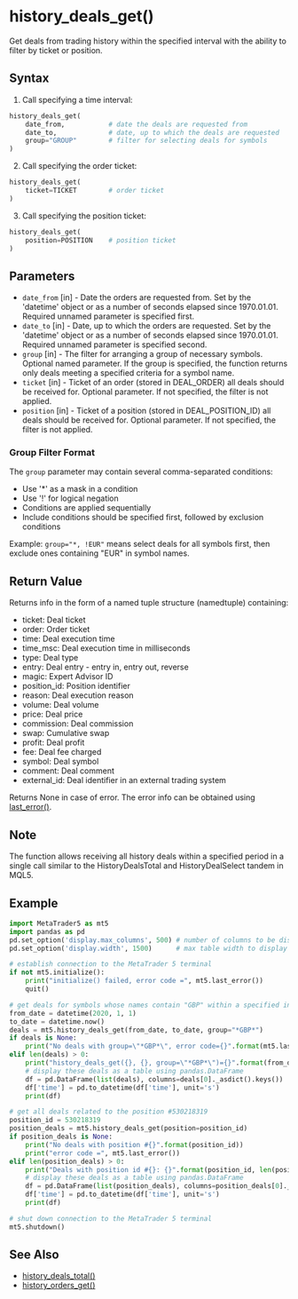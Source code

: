 # history_deals_get()

Get deals from trading history within the specified interval with the ability to filter by ticket or position.

## Syntax

1. Call specifying a time interval:
```python
history_deals_get(
    date_from,           # date the deals are requested from
    date_to,             # date, up to which the deals are requested
    group="GROUP"        # filter for selecting deals for symbols
)
```

2. Call specifying the order ticket:
```python
history_deals_get(
    ticket=TICKET        # order ticket
)
```

3. Call specifying the position ticket:
```python
history_deals_get(
    position=POSITION    # position ticket
)
```

## Parameters

- `date_from` [in] - Date the orders are requested from. Set by the 'datetime' object or as a number of seconds elapsed since 1970.01.01. Required unnamed parameter is specified first.
- `date_to` [in] - Date, up to which the orders are requested. Set by the 'datetime' object or as a number of seconds elapsed since 1970.01.01. Required unnamed parameter is specified second.
- `group` [in] - The filter for arranging a group of necessary symbols. Optional named parameter. If the group is specified, the function returns only deals meeting a specified criteria for a symbol name.
- `ticket` [in] - Ticket of an order (stored in DEAL_ORDER) all deals should be received for. Optional parameter. If not specified, the filter is not applied.
- `position` [in] - Ticket of a position (stored in DEAL_POSITION_ID) all deals should be received for. Optional parameter. If not specified, the filter is not applied.

### Group Filter Format

The `group` parameter may contain several comma-separated conditions:
- Use '*' as a mask in a condition
- Use '!' for logical negation
- Conditions are applied sequentially
- Include conditions should be specified first, followed by exclusion conditions

Example: `group="*, !EUR"` means select deals for all symbols first, then exclude ones containing "EUR" in symbol names.

## Return Value

Returns info in the form of a named tuple structure (namedtuple) containing:
- ticket: Deal ticket
- order: Order ticket
- time: Deal execution time
- time_msc: Deal execution time in milliseconds
- type: Deal type
- entry: Deal entry - entry in, entry out, reverse
- magic: Expert Advisor ID
- position_id: Position identifier
- reason: Deal execution reason
- volume: Deal volume
- price: Deal price
- commission: Deal commission
- swap: Cumulative swap
- profit: Deal profit
- fee: Deal fee charged
- symbol: Deal symbol
- comment: Deal comment
- external_id: Deal identifier in an external trading system

Returns None in case of error. The error info can be obtained using [last_error()](./last_error.md).

## Note

The function allows receiving all history deals within a specified period in a single call similar to the HistoryDealsTotal and HistoryDealSelect tandem in MQL5.

## Example

```python
import MetaTrader5 as mt5
import pandas as pd
pd.set_option('display.max_columns', 500) # number of columns to be displayed
pd.set_option('display.width', 1500)      # max table width to display

# establish connection to the MetaTrader 5 terminal
if not mt5.initialize():
    print("initialize() failed, error code =", mt5.last_error())
    quit()

# get deals for symbols whose names contain "GBP" within a specified interval
from_date = datetime(2020, 1, 1)
to_date = datetime.now()
deals = mt5.history_deals_get(from_date, to_date, group="*GBP*")
if deals is None:
    print("No deals with group=\"*GBP*\", error code={}".format(mt5.last_error()))
elif len(deals) > 0:
    print("history_deals_get({}, {}, group=\"*GBP*\")={}".format(from_date, to_date, len(deals)))
    # display these deals as a table using pandas.DataFrame
    df = pd.DataFrame(list(deals), columns=deals[0]._asdict().keys())
    df['time'] = pd.to_datetime(df['time'], unit='s')
    print(df)

# get all deals related to the position #530218319
position_id = 530218319
position_deals = mt5.history_deals_get(position=position_id)
if position_deals is None:
    print("No deals with position #{}".format(position_id))
    print("error code =", mt5.last_error())
elif len(position_deals) > 0:
    print("Deals with position id #{}: {}".format(position_id, len(position_deals)))
    # display these deals as a table using pandas.DataFrame
    df = pd.DataFrame(list(position_deals), columns=position_deals[0]._asdict().keys())
    df['time'] = pd.to_datetime(df['time'], unit='s')
    print(df)

# shut down connection to the MetaTrader 5 terminal
mt5.shutdown()
```

## See Also

- [history_deals_total()](./history_deals_total.md)
- [history_orders_get()](./history_orders_get.md) 